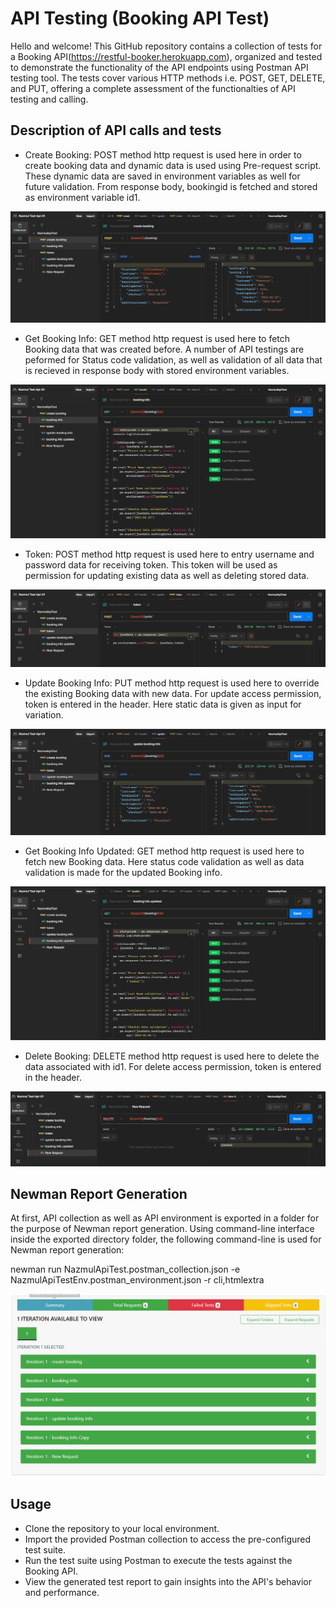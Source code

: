# API Testing (Booking API Test)
Hello and welcome! This GitHub repository contains a collection of tests for a Booking API(https://restful-booker.herokuapp.com), organized and tested to demonstrate the functionality of the API endpoints using Postman API testing tool. The tests cover various HTTP methods i.e. POST, GET, DELETE, and PUT, offering a complete assessment of the functionalties of API testing and calling.
## Description of API calls and tests

- Create Booking: POST method http request is used here in order to create booking data and dynamic data is used using Pre-request script. These dynamic data are saved in environment variables as well for future validation. From response body, bookingid is fetched and stored as environment variable id1.

![App Screenshot](https://github.com/nazmulpranto/API_Testing_BookingAPI/blob/main/pictures/createdapi.png)

- Get Booking Info: GET method http request is used here to fetch Booking data that was created before. A number of API testings are peformed for Status code validation, as well as validation of all data that is recieved in response body with stored environment variables.

![App Screenshot](https://github.com/nazmulpranto/API_Testing_BookingAPI/blob/main/pictures/getapi.png)

- Token: POST method http request is used here to entry username and password data for receiving token. This token will be used as permission for updating existing data as well as deleting stored data.

![App Screenshot](https://github.com/nazmulpranto/API_Testing_BookingAPI/blob/main/pictures/createdtoken.png)

- Update Booking Info: PUT method http request is used here to override the existing Booking data with new data. For update access permission, token is entered in the header. Here static data is given as input for variation.

![App Screenshot](https://github.com/nazmulpranto/API_Testing_BookingAPI/blob/main/pictures/updatedapi.png)

- Get Booking Info Updated: GET method http request is used here to fetch new Booking data. Here status code validation as well as data validation is made for the updated Booking info.

![App Screenshot](https://github.com/nazmulpranto/API_Testing_BookingAPI/blob/main/pictures/updatedget.png)

- Delete Booking: DELETE method http request is used here to delete the data associated with id1. For delete access permission, token is entered in the header.

![App Screenshot](https://github.com/nazmulpranto/API_Testing_BookingAPI/blob/main/pictures/deletedapi.png)

## Newman Report Generation

At first, API collection as well as API environment is exported in a folder for the purpose of Newman report generation. Using command-line interface inside the exported directory folder, the following command-line is used for Newman report generation:

newman run NazmulApiTest.postman_collection.json -e NazmulApiTestEnv.postman_environment.json -r cli,htmlextra

![App Screenshot](https://github.com/nazmulpranto/API_Testing_BookingAPI/blob/main/pictures/newmanreport.png)

## Usage

- Clone the repository to your local environment.
- Import the provided Postman collection to access the pre-configured test suite.
- Run the test suite using Postman to execute the tests against the Booking API.
- View the generated test report to gain insights into the API's behavior and performance.
